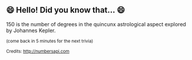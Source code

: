 ## 😄 Hello! Did you know that... 😄
150 is the number of degrees in the quincunx astrological aspect explored by Johannes Kepler.

<sup>(come back in 5 minutes for the next trivia)</sup>


<sup>Credits: http://numbersapi.com</sup>
